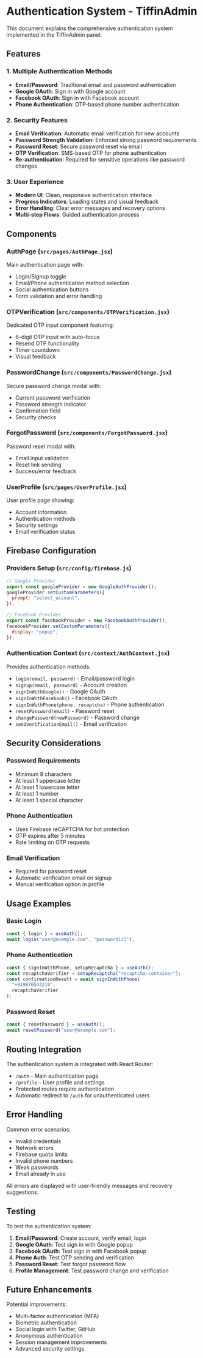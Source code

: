 # Authentication System - TiffinAdmin

This document explains the comprehensive authentication system implemented in the TiffinAdmin panel.

## Features

### 1. Multiple Authentication Methods

- **Email/Password**: Traditional email and password authentication
- **Google OAuth**: Sign in with Google account
- **Facebook OAuth**: Sign in with Facebook account
- **Phone Authentication**: OTP-based phone number authentication

### 2. Security Features

- **Email Verification**: Automatic email verification for new accounts
- **Password Strength Validation**: Enforced strong password requirements
- **Password Reset**: Secure password reset via email
- **OTP Verification**: SMS-based OTP for phone authentication
- **Re-authentication**: Required for sensitive operations like password changes

### 3. User Experience

- **Modern UI**: Clean, responsive authentication interface
- **Progress Indicators**: Loading states and visual feedback
- **Error Handling**: Clear error messages and recovery options
- **Multi-step Flows**: Guided authentication process

## Components

### AuthPage (`src/pages/AuthPage.jsx`)

Main authentication page with:

- Login/Signup toggle
- Email/Phone authentication method selection
- Social authentication buttons
- Form validation and error handling

### OTPVerification (`src/components/OTPVerification.jsx`)

Dedicated OTP input component featuring:

- 6-digit OTP input with auto-focus
- Resend OTP functionality
- Timer countdown
- Visual feedback

### PasswordChange (`src/components/PasswordChange.jsx`)

Secure password change modal with:

- Current password verification
- Password strength indicator
- Confirmation field
- Security checks

### ForgotPassword (`src/components/ForgotPassword.jsx`)

Password reset modal with:

- Email input validation
- Reset link sending
- Success/error feedback

### UserProfile (`src/pages/UserProfile.jsx`)

User profile page showing:

- Account information
- Authentication methods
- Security settings
- Email verification status

## Firebase Configuration

### Providers Setup (`src/config/firebase.js`)

```javascript
// Google Provider
export const googleProvider = new GoogleAuthProvider();
googleProvider.setCustomParameters({
  prompt: "select_account",
});

// Facebook Provider
export const facebookProvider = new FacebookAuthProvider();
facebookProvider.setCustomParameters({
  display: "popup",
});
```

### Authentication Context (`src/context/AuthContext.jsx`)

Provides authentication methods:

- `login(email, password)` - Email/password login
- `signup(email, password)` - Account creation
- `signInWithGoogle()` - Google OAuth
- `signInWithFacebook()` - Facebook OAuth
- `signInWithPhone(phone, recaptcha)` - Phone authentication
- `resetPassword(email)` - Password reset
- `changePassword(newPassword)` - Password change
- `sendVerificationEmail()` - Email verification

## Security Considerations

### Password Requirements

- Minimum 8 characters
- At least 1 uppercase letter
- At least 1 lowercase letter
- At least 1 number
- At least 1 special character

### Phone Authentication

- Uses Firebase reCAPTCHA for bot protection
- OTP expires after 5 minutes
- Rate limiting on OTP requests

### Email Verification

- Required for password reset
- Automatic verification email on signup
- Manual verification option in profile

## Usage Examples

### Basic Login

```javascript
const { login } = useAuth();
await login("user@example.com", "password123");
```

### Phone Authentication

```javascript
const { signInWithPhone, setupRecaptcha } = useAuth();
const recaptchaVerifier = setupRecaptcha("recaptcha-container");
const confirmationResult = await signInWithPhone(
  "+919876543210",
  recaptchaVerifier
);
```

### Password Reset

```javascript
const { resetPassword } = useAuth();
await resetPassword("user@example.com");
```

## Routing Integration

The authentication system is integrated with React Router:

- `/auth` - Main authentication page
- `/profile` - User profile and settings
- Protected routes require authentication
- Automatic redirect to `/auth` for unauthenticated users

## Error Handling

Common error scenarios:

- Invalid credentials
- Network errors
- Firebase quota limits
- Invalid phone numbers
- Weak passwords
- Email already in use

All errors are displayed with user-friendly messages and recovery suggestions.

## Testing

To test the authentication system:

1. **Email/Password**: Create account, verify email, login
2. **Google OAuth**: Test sign in with Google popup
3. **Facebook OAuth**: Test sign in with Facebook popup
4. **Phone Auth**: Test OTP sending and verification
5. **Password Reset**: Test forgot password flow
6. **Profile Management**: Test password change and verification

## Future Enhancements

Potential improvements:

- Multi-factor authentication (MFA)
- Biometric authentication
- Social login with Twitter, GitHub
- Anonymous authentication
- Session management improvements
- Advanced security settings
